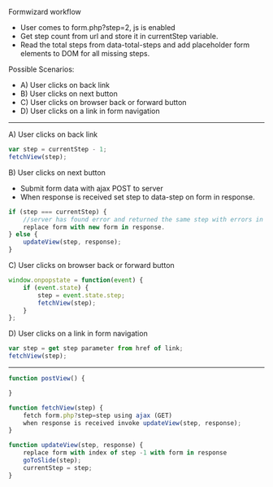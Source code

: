 Formwizard workflow

* User comes to form.php?step=2, js is enabled
* Get step count from url and store it in currentStep variable.
* Read the total steps from data-total-steps and add placeholder form elements to DOM for all missing steps.

Possible Scenarios:
* A) User clicks on back link
* B) User clicks on next button
* C) User clicks on browser back or forward button
* D) User clicks on a link in form navigation

---------

A) User clicks on back link
```javascript
var step = currentStep - 1;
fetchView(step);
```

B) User clicks on next button
- Submit form data with ajax POST to server
- When response is received set step to data-step on form in response.
```javascript
if (step === currentStep) {
	//server has found error and returned the same step with errors in markup
	replace form with new form in response.
} else {
	updateView(step, response);
}
```

C) User clicks on browser back or forward button
```javascript
window.onpopstate = function(event) {
	if (event.state) {
		step = event.state.step;
		fetchView(step);
	}
};
```

D) User clicks on a link in form navigation
```javascript
var step = get step parameter from href of link;
fetchView(step);
```

---------

```javascript
function postView() {

}

function fetchView(step) {
	fetch form.php?step=step using ajax (GET)
	when response is received invoke updateView(step, response);
}

function updateView(step, response) {
	replace form with index of step -1 with form in response
	goToSlide(step);
	currentStep = step;
}
```
